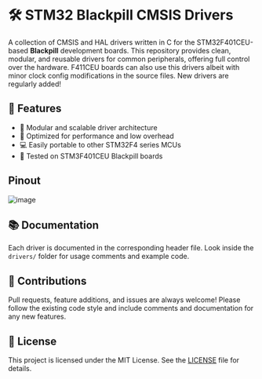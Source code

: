 # 🛠️ STM32 Blackpill CMSIS Drivers

A collection of CMSIS and HAL drivers written in C for the STM32F401CEU-based **Blackpill** development boards. This repository provides clean, modular, and reusable drivers for common peripherals, offering full control over the hardware. F411CEU boards can also use this drivers albeit with minor clock config modifications in the source files. New drivers are regularly added!

## 📆 Features

- 🧱 Modular and scalable driver architecture
- 🚀 Optimized for performance and low overhead
- 💻 Easily portable to other STM32F4 series MCUs
- 🧪 Tested on STM3F401CEU Blackpill boards

## Pinout
![image](https://github.com/user-attachments/assets/61edcc62-1b1b-4fc0-8368-e75bea8b4cd0)


## 📚 Documentation
Each driver is documented in the corresponding header file. Look inside the `drivers/` folder for usage comments and example code.

## 🤝 Contributions

Pull requests, feature additions, and issues are always welcome! Please follow the existing code style and include comments and documentation for any new features.

## 📜 License

This project is licensed under the MIT License. See the [LICENSE](LICENSE) file for details.

